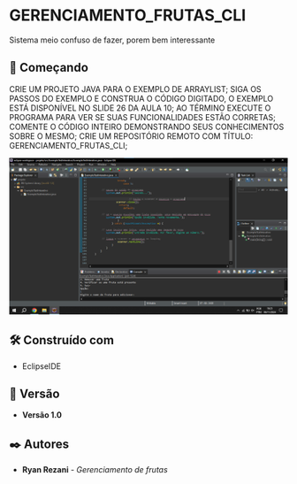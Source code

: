 # GERENCIAMENTO_FRUTAS_CLI

Sistema meio confuso de fazer, porem bem interessante

## 🚀 Começando

CRIE UM PROJETO JAVA PARA O EXEMPLO DE ARRAYLIST;
SIGA OS PASSOS DO EXEMPLO E CONSTRUA O CÓDIGO DIGITADO, O EXEMPLO ESTÁ DISPONÍVEL NO SLIDE 26 DA AULA 10;
AO TÉRMINO EXECUTE O PROGRAMA PARA VER SE SUAS FUNCIONALIDADES ESTÃO CORRETAS;
COMENTE O CÓDIGO INTEIRO DEMONSTRANDO SEUS CONHECIMENTOS SOBRE O MESMO;
CRIE UM REPOSITÓRIO REMOTO COM TÍTULO: GERENCIAMENTO_FRUTAS_CLI;

![Sistema](assets/programa.png)


## 🛠️ Construído com

* EclipseIDE

## 📌 Versão

* **Versão 1.0** 

## ✒️ Autores

* **Ryan Rezani** - *Gerenciamento de frutas* 
